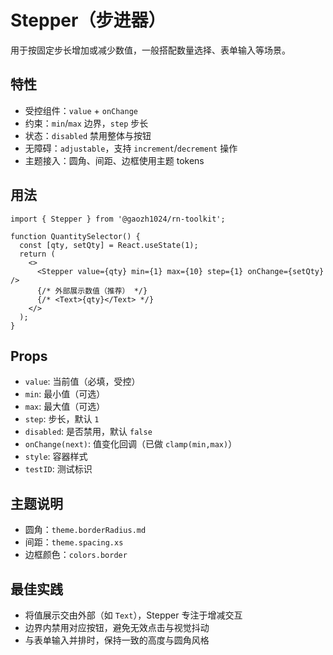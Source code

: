 # Stepper（步进器）

用于按固定步长增加或减少数值，一般搭配数量选择、表单输入等场景。

## 特性
- 受控组件：`value` + `onChange`
- 约束：`min`/`max` 边界，`step` 步长
- 状态：`disabled` 禁用整体与按钮
- 无障碍：`adjustable`，支持 `increment`/`decrement` 操作
- 主题接入：圆角、间距、边框使用主题 tokens

## 用法
```tsx
import { Stepper } from '@gaozh1024/rn-toolkit';

function QuantitySelector() {
  const [qty, setQty] = React.useState(1);
  return (
    <>
      <Stepper value={qty} min={1} max={10} step={1} onChange={setQty} />
      {/* 外部展示数值（推荐） */}
      {/* <Text>{qty}</Text> */}
    </>
  );
}
```

## Props
- `value`: 当前值（必填，受控）
- `min`: 最小值（可选）
- `max`: 最大值（可选）
- `step`: 步长，默认 `1`
- `disabled`: 是否禁用，默认 `false`
- `onChange(next)`: 值变化回调（已做 `clamp(min,max)`）
- `style`: 容器样式
- `testID`: 测试标识

## 主题说明
- 圆角：`theme.borderRadius.md`
- 间距：`theme.spacing.xs`
- 边框颜色：`colors.border`

## 最佳实践
- 将值展示交由外部（如 `Text`），Stepper 专注于增减交互
- 边界内禁用对应按钮，避免无效点击与视觉抖动
- 与表单输入并排时，保持一致的高度与圆角风格